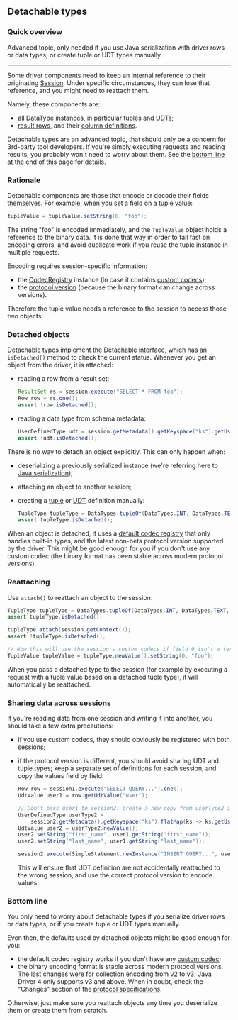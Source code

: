 <!--
Licensed to the Apache Software Foundation (ASF) under one
or more contributor license agreements.  See the NOTICE file
distributed with this work for additional information
regarding copyright ownership.  The ASF licenses this file
to you under the Apache License, Version 2.0 (the
"License"); you may not use this file except in compliance
with the License.  You may obtain a copy of the License at

  http://www.apache.org/licenses/LICENSE-2.0

Unless required by applicable law or agreed to in writing,
software distributed under the License is distributed on an
"AS IS" BASIS, WITHOUT WARRANTIES OR CONDITIONS OF ANY
KIND, either express or implied.  See the License for the
specific language governing permissions and limitations
under the License.
-->

## Detachable types

### Quick overview

Advanced topic, only needed if you use Java serialization with driver rows or data types, or create
tuple or UDT types manually.

-----

Some driver components need to keep an internal reference to their originating [Session]. Under
specific circumstances, they can lose that reference, and you might need to reattach them.

Namely, these components are:

* all [DataType] instances, in particular [tuples](../tuples/) and [UDTs](../udts/);
* [result rows][Row], and their [column definitions][ColumnDefinition].

Detachable types are an advanced topic, that should only be a concern for 3rd-party tool developers.
If you're simply executing requests and reading results, you probably won't need to worry about
them. See the [bottom line](#bottom-line) at the end of this page for details.

### Rationale

Detachable components are those that encode or decode their fields themselves. For example, when you
set a field on a [tuple value](../tuples):

```java
tupleValue = tupleValue.setString(0, "foo");
```

The string "foo" is encoded immediately, and the `TupleValue` object holds a reference to the binary
data. It is done that way in order to fail fast on encoding errors, and avoid duplicate work if you
reuse the tuple instance in multiple requests.

Encoding requires session-specific information:

* the [CodecRegistry] instance (in case it contains [custom codecs](../custom_codecs/));
* the [protocol version](../native_protocol/) (because the binary format can change across
  versions).

Therefore the tuple value needs a reference to the session to access those two objects. 

### Detached objects

Detachable types implement the [Detachable] interface, which has an `isDetached()` method to check
the current status. Whenever you get an object from the driver, it is attached:

* reading a row from a result set:

    ```java
    ResultSet rs = session.execute("SELECT * FROM foo");
    Row row = rs.one();
    assert !row.isDetached();
    ```

* reading a data type from schema metadata:

    ```java
    UserDefinedType udt = session.getMetadata().getKeyspace("ks").getUserDefinedType("type1");
    assert !udt.isDetached();
    ```

There is no way to detach an object explicitly. This can only happen when:

* deserializing a previously serialized instance (we're referring here to [Java serialization]);
* attaching an object to another session;
* creating a [tuple](../tuples/) or [UDT](../udts/) definition manually:

    ```java
    TupleType tupleType = DataTypes.tupleOf(DataTypes.INT, DataTypes.TEXT, DataTypes.FLOAT);
    assert tupleType.isDetached();
    ```

When an object is detached, it uses a [default codec registry][CodecRegistry#DEFAULT] that only
handles built-in types, and the latest non-beta protocol version supported by the driver. This might
be good enough for you if you don't use any custom codec (the binary format has been stable across
modern protocol versions).

### Reattaching

Use `attach()` to reattach an object to the session:

```java
TupleType tupleType = DataTypes.tupleOf(DataTypes.INT, DataTypes.TEXT, DataTypes.FLOAT);
assert tupleType.isDetached();

tupleType.attach(session.getContext());
assert !tupleType.isDetached();

// Now this will use the session's custom codecs if field 0 isn't a text CQL type:
TupleValue tupleValue = tupleType.newValue().setString(0, "foo");
```

When you pass a detached type to the session (for example by executing a request with a tuple value
based on a detached tuple type), it will automatically be reattached.

### Sharing data across sessions

If you're reading data from one session and writing it into another, you should take a few extra
precautions:

* if you use custom codecs, they should obviously be registered with both sessions;

* if the protocol version is different, you should avoid sharing UDT and tuple types; keep a
  separate set of definitions for each session, and copy the values field by field:
  
    ```java
    Row row = session1.execute("SELECT QUERY...").one();
    UdtValue user1 = row.getUdtValue("user");

    // Don't pass user1 to session2: create a new copy from userType2 instead
    UserDefinedType userType2 =
        session2.getMetadata().getKeyspace("ks").flatMap(ks -> ks.getUserDefinedType("user")).get();
    UdtValue user2 = userType2.newValue();
    user2.setString("first_name", user1.getString("first_name"));
    user2.setString("last_name", user1.getString("last_name"));

    session2.execute(SimpleStatement.newInstance("INSERT QUERY...", user2));
    ```
    
    This will ensure that UDT definition are not accidentally reattached to the wrong session, and
    use the correct protocol version to encode values.
    

### Bottom line

You only need to worry about detachable types if you serialize driver rows or data types, or if you
create tuple or UDT types manually.

Even then, the defaults used by detached objects might be good enough for you:

* the default codec registry works if you don't have any [custom codec](../custom_codecs/);
* the binary encoding format is stable across modern protocol versions. The last changes were for
  collection encoding from v2 to v3; Java Driver 4 only supports v3 and above. When in doubt, check
  the "Changes" section of the [protocol specifications].
  
Otherwise, just make sure you reattach objects any time you deserialize them or create them from
scratch.

[CodecRegistry]:         https://docs.datastax.com/en/drivers/java/4.8/com/datastax/oss/driver/api/core/type/codec/registry/CodecRegistry.html
[CodecRegistry#DEFAULT]: https://docs.datastax.com/en/drivers/java/4.8/com/datastax/oss/driver/api/core/type/codec/registry/CodecRegistry.html#DEFAULT
[DataType]:              https://docs.datastax.com/en/drivers/java/4.8/com/datastax/oss/driver/api/core/type/DataType.html
[Detachable]:            https://docs.datastax.com/en/drivers/java/4.8/com/datastax/oss/driver/api/core/detach/Detachable.html
[Session]:               https://docs.datastax.com/en/drivers/java/4.8/com/datastax/oss/driver/api/core/session/Session.html
[ColumnDefinition]:      https://docs.datastax.com/en/drivers/java/4.8/com/datastax/oss/driver/api/core/cql/ColumnDefinition.html
[Row]:                   https://docs.datastax.com/en/drivers/java/4.8/com/datastax/oss/driver/api/core/cql/Row.html

[Java serialization]: https://docs.oracle.com/javase/tutorial/jndi/objects/serial.html
[protocol specifications]: https://github.com/datastax/native-protocol/tree/1.x/src/main/resources
